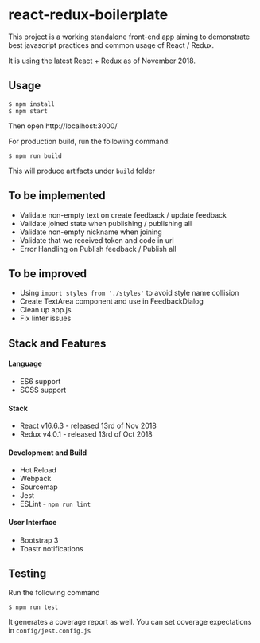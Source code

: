 # react-redux-boilerplate

This project is a working standalone front-end app aiming to demonstrate best javascript practices and common usage of React / Redux. 

It is using the latest React + Redux as of November 2018.

## Usage
```
$ npm install
$ npm start
```

Then open http://localhost:3000/

For production build, run the following command:

```
$ npm run build
```

This will produce artifacts under ``build`` folder

## To be implemented
- Validate non-empty text on create feedback / update feedback
- Validate joined state when publishing / publishing all
- Validate non-empty nickname when joining
- Validate that we received token and code in url
- Error Handling on Publish feedback / Publish all

## To be improved

- Using `import styles from './styles'` to avoid style name collision
- Create TextArea component and use in FeedbackDialog
- Clean up app.js
- Fix linter issues

## Stack and Features

#### Language
- ES6 support
- SCSS support

#### Stack
- React v16.6.3 - released 13rd of Nov 2018
- Redux v4.0.1 - released 13rd of Oct 2018

#### Development and Build
- Hot Reload
- Webpack
- Sourcemap
- Jest
- ESLint - ``npm run lint``

#### User Interface
- Bootstrap 3
- Toastr notifications

## Testing

Run the following command

```
$ npm run test
``` 

It generates a coverage report as well. You can set coverage expectations in ``config/jest.config.js``

